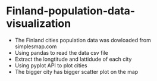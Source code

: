 # Finland-population-data-visualization

- The Finland cities population data was dowloaded from simplesmap.com
- Using pandas to read the data csv file
- Extract the longtitude and lattidude of each city
- Using pyplot API to plot cities 
- The bigger city has bigger scatter plot on the map
